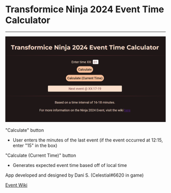 # Transformice Ninja 2024 Event Time Calculator
---
![preview](/tfm_event_preview.png)

"Calculate" button
- User enters the minutes of the last event (if the event occurred at 12:15, enter "15" in the box)

"Calculate (Current Time)" button
- Generates expected event time based off of local time


App developed and designed by Dani S. (Celestial#6620 in game)

[Event Wiki](https://transformice.fandom.com/wiki/Ninja_2024) 
